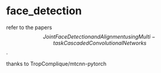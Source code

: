 # face_detection
refer to the papers $$Joint Face Detection and Alignment using Multi-task Cascaded Convolutional Networks$$.

thanks to TropComplique/mtcnn-pytorch

